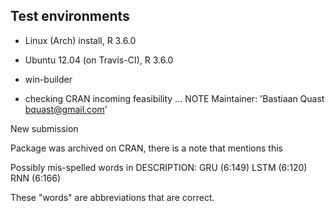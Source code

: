 ## Test environments
* Linux (Arch) install, R 3.6.0
* Ubuntu 12.04 (on Travis-CI), R 3.6.0
* win-builder

* checking CRAN incoming feasibility ... NOTE
Maintainer: 'Bastiaan Quast <bquast@gmail.com>'

New submission

Package was archived on CRAN, there is a note that mentions this

Possibly mis-spelled words in DESCRIPTION:
  GRU (6:149)
  LSTM (6:120)
  RNN (6:166)
  
These "words" are abbreviations that are correct.
